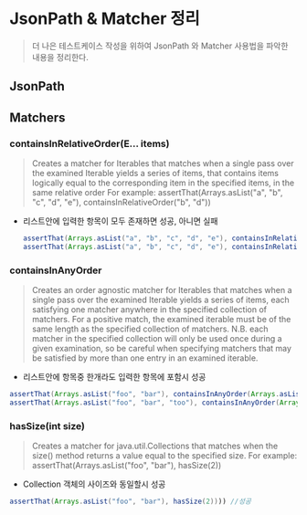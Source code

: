 # JsonPath & Matcher 정리

> 더 나은 테스트케이스 작성을 위하여 JsonPath 와 Matcher 사용법을 파악한 내용을 정리한다.



## JsonPath













## Matchers

### containsInRelativeOrder(E... items)

> Creates a matcher for Iterables that matches when a single pass over the examined Iterable yields a series of items, that contains items logically equal to the corresponding item in the specified items, in the same relative order For example:
> assertThat(Arrays.asList("a", "b", "c", "d", "e"), containsInRelativeOrder("b", "d"))

* 리스트안에 입력한 항목이 모두 존재하면 성공, 아니면 실패

  ```java
  assertThat(Arrays.asList("a", "b", "c", "d", "e"), containsInRelativeOrder("b", "d")) // SUCCESS
  assertThat(Arrays.asList("a", "b", "c", "d", "e"), containsInRelativeOrder("b", "d", "f")) //FAIL
  ```

  



### containsInAnyOrder

> Creates an order agnostic matcher for Iterables that matches when a single pass over the examined Iterable yields a series of items, each satisfying one matcher anywhere in the specified collection of matchers. For a positive match, the examined iterable must be of the same length as the specified collection of matchers.
> N.B. each matcher in the specified collection will only be used once during a given examination, so be careful when specifying matchers that may be satisfied by more than one entry in an examined iterable.

* 리스트안에 항목중 한개라도 입력한 항목에 포함시 성공

```java
assertThat(Arrays.asList("foo", "bar"), containsInAnyOrder(Arrays.asList(equalTo("bar"), equalTo("foo")))) // SUCCESS
assertThat(Arrays.asList("foo", "bar", "too"), containsInAnyOrder(Arrays.asList(equalTo("bar"), equalTo("foo")))) //FAIL
```



### hasSize(int size)

>Creates a matcher for java.util.Collections that matches when the size() method returns a value equal to the specified size. For example:
>assertThat(Arrays.asList("foo", "bar"), hasSize(2))

* Collection 객체의 사이즈와 동일할시 성공

```java
assertThat(Arrays.asList("foo", "bar"), hasSize(2)))) //성공 
```

